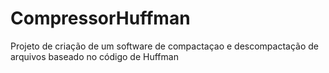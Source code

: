 # CompressorHuffman
Projeto de criação de um software de compactaçao e descompactação de arquivos baseado no código de Huffman
